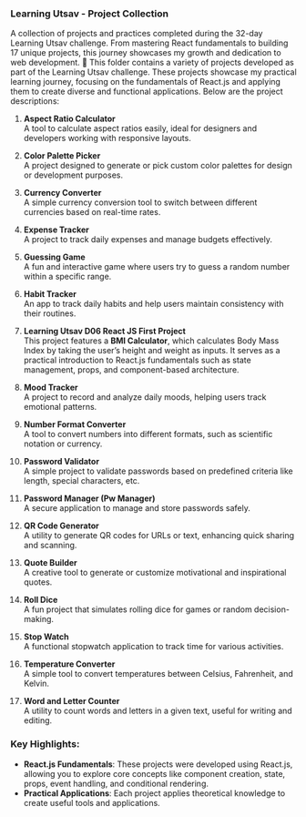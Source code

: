 ### Learning Utsav - Project Collection  
A collection of projects and practices completed during the 32-day Learning Utsav challenge. From mastering React fundamentals to building 17 unique projects, this journey showcases my growth and dedication to web development. 🚀
This folder contains a variety of projects developed as part of the Learning Utsav challenge. These projects showcase my practical learning journey, focusing on the fundamentals of React.js and applying them to create diverse and functional applications. Below are the project descriptions:

1. **Aspect Ratio Calculator**  
   A tool to calculate aspect ratios easily, ideal for designers and developers working with responsive layouts.

2. **Color Palette Picker**  
   A project designed to generate or pick custom color palettes for design or development purposes.

3. **Currency Converter**  
   A simple currency conversion tool to switch between different currencies based on real-time rates.

4. **Expense Tracker**  
   A project to track daily expenses and manage budgets effectively.

5. **Guessing Game**  
   A fun and interactive game where users try to guess a random number within a specific range.

6. **Habit Tracker**  
   An app to track daily habits and help users maintain consistency with their routines.

7. **Learning Utsav D06 React JS First Project**  
   This project features a **BMI Calculator**, which calculates Body Mass Index by taking the user’s height and weight as inputs. It serves as a practical introduction to React.js fundamentals such as state management, props, and component-based architecture.

8. **Mood Tracker**  
   A project to record and analyze daily moods, helping users track emotional patterns.

9. **Number Format Converter**  
   A tool to convert numbers into different formats, such as scientific notation or currency.

10. **Password Validator**  
    A simple project to validate passwords based on predefined criteria like length, special characters, etc.

11. **Password Manager (Pw Manager)**  
    A secure application to manage and store passwords safely.

12. **QR Code Generator**  
    A utility to generate QR codes for URLs or text, enhancing quick sharing and scanning.

13. **Quote Builder**  
    A creative tool to generate or customize motivational and inspirational quotes.

14. **Roll Dice**  
    A fun project that simulates rolling dice for games or random decision-making.

15. **Stop Watch**  
    A functional stopwatch application to track time for various activities.

16. **Temperature Converter**  
    A simple tool to convert temperatures between Celsius, Fahrenheit, and Kelvin.

17. **Word and Letter Counter**  
    A utility to count words and letters in a given text, useful for writing and editing.

### Key Highlights:  
- **React.js Fundamentals**: These projects were developed using React.js, allowing you to explore core concepts like component creation, state, props, event handling, and conditional rendering.
- **Practical Applications**: Each project applies theoretical knowledge to create useful tools and applications.
